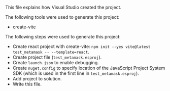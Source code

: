 This file explains how Visual Studio created the project.

The following tools were used to generate this project:
- create-vite

The following steps were used to generate this project:
- Create react project with create-vite: `npm init --yes vite@latest test_metamask -- --template=react`.
- Create project file (`test_metamask.esproj`).
- Create `launch.json` to enable debugging.
- Create `nuget.config` to specify location of the JavaScript Project System SDK (which is used in the first line in `test_metamask.esproj`).
- Add project to solution.
- Write this file.
